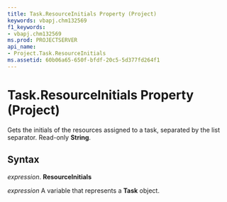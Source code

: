 ```yaml
---
title: Task.ResourceInitials Property (Project)
keywords: vbapj.chm132569
f1_keywords:
- vbapj.chm132569
ms.prod: PROJECTSERVER
api_name:
- Project.Task.ResourceInitials
ms.assetid: 60b06a65-650f-bfdf-20c5-5d377fd264f1
---
```



# Task.ResourceInitials Property (Project)

Gets the initials of the resources assigned to a task, separated by the list separator. Read-only  **String**.


## Syntax

 _expression_. **ResourceInitials**

 _expression_ A variable that represents a **Task** object.


